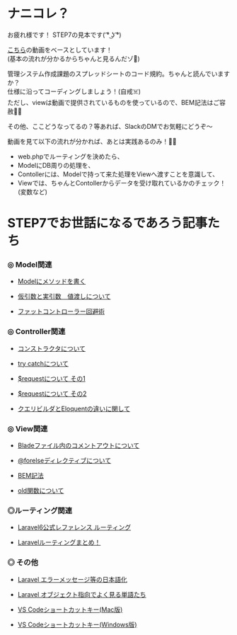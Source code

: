  # ナニコレ？
 お疲れ様です！
 STEP7の見本です( ͡° ͜ʖ ͡°)
 
 [こちら](https://youtu.be/cO9Kfh3lypg)の動画をベースとしています！  
 (基本の流れが分かるからちゃんと見るんだゾ:eyes:)
 
 管理システム作成課題のスプレッドシートのコード規約。ちゃんと読んでいますか？  
 仕様に沿ってコーディングしましょう！(自戒:skull_and_crossbones:)  
 ただし、viewは動画で提供されているものを使っているので、BEM記法はご容赦:bowing_man:  

 その他、ここどうなってるの？等あれば、SlackのDMでお気軽にどうぞ〜  
 
 動画を見て以下の流れが分かれば、あとは実践あるのみ！:technologist:  
 - web.phpでルーティングを決めたら、  
 - ModelにDB周りの処理を、  
 - Contollerには、Modelで持って来た処理をViewへ渡すことを意識して、  
 - Viewでは、ちゃんとContollerからデータを受け取れているかのチェック！(変数など)  


 # STEP7でお世話になるであろう記事たち

 ### ◎ Model関連
 
 - [Modelにメソッドを書く](https://laraweb.net/practice/4865/)

 - [仮引数と実引数　値渡しについて](https://www.sejuku.net/blog/23615)

 - [ファットコントローラー回避術](https://www.kamome-susume.com/laravel-fatcontroler/)


 ### ◎ Controller関連

 - [コンストラクタについて](https://laraweb.net/surrounding/1472/)

 - [try catchについて](https://qiita.com/Chelsea/items/59436cfda149a6ac6c91)

 - [$requestについて その1](https://prograshi.com/framework/laravel/request-method-injection/)
 
 - [$requestについて その2](https://nebikatsu.com/6784.html/)

 - [クエリビルダとEloquentの違いに関して](https://biz.addisteria.com/query_builder/)


 ### ◎ View関連
 
 - [Bladeファイル内のコメントアウトについて](https://buralog.jp/laravel-blade-template-file-comments/)

 - [@forelseディレクティブについて](https://qiita.com/Masahiro111/items/008a6db75e98ea17f398)

 - [BEM記法](https://qiita.com/takahirocook/items/01fd723b934e3b38cbbc)

 - [old関数について](https://www.kamome-susume.com/laravel-old/)


 ### ◎ルーティング関連

 - [Laravel6公式レファレンス ルーティング](https://readouble.com/laravel/6.x/ja/routing.html)

 - [Laravelルーティングまとめ！](https://codelikes.com/laravel-routing-summary/)


 ### ◎ その他

 - [Laravel エラーメッセージ等の日本語化](https://into-the-program.com/laravel-message-translation-japanese/)

 - [Laravel オブジェクト指向でよく見る単語たち](https://qiita.com/miriwo/items/974adcee45f699553cd4)

 - [VS Codeショートカットキー(Mac版)](https://qiita.com/naru0504/items/99495c4482cd158ddca8)

 - [VS Codeショートカットキー(Windows版)](https://qiita.com/TakahiRoyte/items/cdab6fca64da386a690b)
